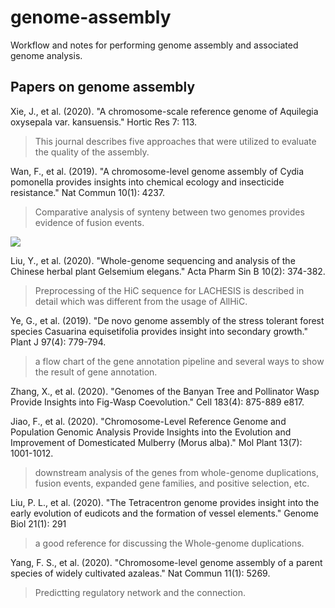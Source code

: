# genome-assembly
Workflow and notes for performing genome assembly and associated genome analysis.

## Papers on genome assembly
Xie, J., et al. (2020). "A chromosome-scale reference genome of Aquilegia oxysepala var. kansuensis." Hortic Res 7: 113.
> This journal describes five approaches that were utilized to evaluate the quality of the assembly.

Wan, F., et al. (2019). "A chromosome-level genome assembly of Cydia pomonella provides insights into chemical ecology and insecticide resistance." Nat Commun 10(1): 4237.
> Comparative analysis of synteny between two genomes provides evidence of fusion events. 

![](https://user-images.githubusercontent.com/82864917/123764120-12458600-d8f7-11eb-9bb9-47d6b4f98d80.png)

Liu, Y., et al. (2020). "Whole-genome sequencing and analysis of the Chinese herbal plant Gelsemium elegans." Acta Pharm Sin B 10(2): 374-382.
> Preprocessing of the HiC sequence for LACHESIS is described in detail which was different from the usage of AllHiC.

Ye, G., et al. (2019). "De novo genome assembly of the stress tolerant forest species Casuarina equisetifolia provides insight into secondary growth." Plant J 97(4): 779-794.
> a flow chart of the gene annotation pipeline and several ways to show the result of gene annotation.

Zhang, X., et al. (2020). "Genomes of the Banyan Tree and Pollinator Wasp Provide Insights into Fig-Wasp Coevolution." Cell 183(4): 875-889 e817.

Jiao, F., et al. (2020). "Chromosome-Level Reference Genome and Population Genomic Analysis Provide Insights into the Evolution and Improvement of Domesticated Mulberry (Morus alba)." Mol Plant 13(7): 1001-1012.
> downstream analysis of the genes from whole-genome duplications, fusion events, expanded gene families, and positive selection, etc.

Liu, P. L., et al. (2020). "The Tetracentron genome provides insight into the early evolution of eudicots and the formation of vessel elements." Genome Biol 21(1): 291
> a good reference for discussing the Whole-genome duplications.

Yang, F. S., et al. (2020). "Chromosome-level genome assembly of a parent species of widely cultivated azaleas." Nat Commun 11(1): 5269.
> Predictting regulatory network and the connection.
